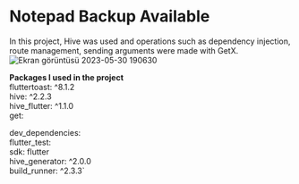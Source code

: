 # Notepad Backup Available
In this project, Hive was used and operations such as dependency injection, route management, sending arguments were made with GetX.  
![Ekran görüntüsü 2023-05-30 190630](https://github.com/yilmazozkan2/Notepad-Backup-Available/assets/52213548/e8227a78-6a63-4459-93b1-78e852633ab1)

**Packages I used in the project**  
  fluttertoast: ^8.1.2  
  hive: ^2.2.3  
  hive_flutter: ^1.1.0  
  get:  

dev_dependencies:  
  flutter_test:  
    sdk: flutter  
hive_generator: ^2.0.0  
build_runner: ^2.3.3`  

